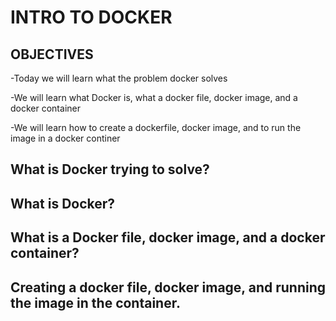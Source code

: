 # INTRO TO DOCKER

## OBJECTIVES

-Today we will learn what the problem docker solves

-We will learn what Docker is, what a docker file, docker image, and a docker container

-We will learn how to create a dockerfile, docker image, and to run the image in a docker continer


## What is Docker trying to solve?



## What is Docker?


## What is a Docker file, docker image, and a docker container?



## Creating a docker file, docker image, and running the image in the container.
